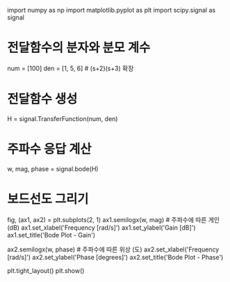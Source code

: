 import numpy as np
import matplotlib.pyplot as plt
import scipy.signal as signal

# 전달함수의 분자와 분모 계수
num = [100]
den = [1, 5, 6]  # (s+2)(s+3) 확장

# 전달함수 생성
H = signal.TransferFunction(num, den)

# 주파수 응답 계산
w, mag, phase = signal.bode(H)

# 보드선도 그리기
fig, (ax1, ax2) = plt.subplots(2, 1)
ax1.semilogx(w, mag)  # 주파수에 따른 게인 (dB)
ax1.set_xlabel('Frequency [rad/s]')
ax1.set_ylabel('Gain [dB]')
ax1.set_title('Bode Plot - Gain')

ax2.semilogx(w, phase)  # 주파수에 따른 위상 (도)
ax2.set_xlabel('Frequency [rad/s]')
ax2.set_ylabel('Phase [degrees]')
ax2.set_title('Bode Plot - Phase')

plt.tight_layout()
plt.show()
